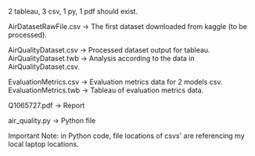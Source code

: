 2 tableau, 3 csv, 1 py, 1 pdf should exist.

AirDatasetRawFile.csv -> The first dataset downloaded from kaggle (to be processed).

AirQualityDataset.csv -> Processed dataset output for tableau. 
AirQualityDataset.twb -> Analysis according to the data in AirQualityDataset.csv.

EvaluationMetrics.csv -> Evaluation metrics data for 2 models csv.
EvaluationMetrics.twb -> Tableau of evaluation metrics data.

Q1065727.pdf -> Report

air_quality.py -> Python file

Important Note: in Python code, file locations of csvs' are referencing my local laptop locations. 
